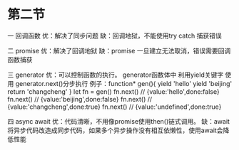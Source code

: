# 第二节

一 回调函数
   优：解决了同步问题
   缺：回调地狱，不能使用try catch 捕获错误

二 promise
    优：解决了回调地狱
    缺：promise 一旦建立无法取消，错误需要回调函数捕获

三 generator 
    优：可以控制函数的执行。 generator函数体中 利用yield关键字 使用 generator.next()分步执行
    例子：function* gen(){
            yield 'hello'
            yield 'beijing'
            return 'changcheng'
        }
        let fn = gen()
        fn.next() // {value:'hello',done:false}
        fn.next() // {value:'beijing',done:false}
        fn.next() // {value:'changcheng',done:true}
        fn.next() // {value:'undefined',done:true}

四 async await
    优：代码清晰，不用像promise使用then()链式调用。
    缺：await 将异步代码改造成同步代码，如果多个异步操作没有相互依懒性，使用await会降低性能
